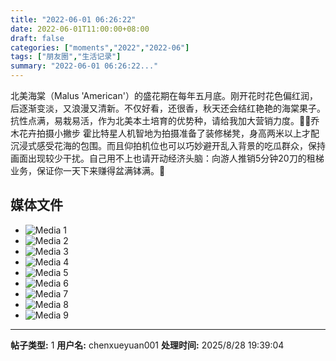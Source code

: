 ```yaml
---
title: "2022-06-01 06:26:22"
date: 2022-06-01T11:00:00+08:00
draft: false
categories: ["moments","2022","2022-06"]
tags: ["朋友圈","生活记录"]
summary: "2022-06-01 06:26:22..."
---
```


北美海棠（Malus 'American'）的盛花期在每年五月底。刚开花时花色偏红润，后逐渐变淡，又浪漫又清新。不仅好看，还很香，秋天还会结红艳艳的海棠果子。抗性点满，易栽易活，作为北美本土培育的优势种，请给我加大营销力度。🥰
​
📸乔木花卉拍摄小撇步
霍比特星人机智地为拍摄准备了装修梯凳，身高两米以上才配沉浸式感受花海的包围。而且仰拍机位也可以巧妙避开乱入背景的吃瓜群众，保持画面出现较少干扰。自己用不上也请开动经济头脑：向游人推销5分钟20刀的租梯业务，保证你一天下来赚得盆满钵满。🤣

## 媒体文件

- ![Media 1](/Moments/photos/2022-06-01/202206010626220.jpg)
- ![Media 2](/Moments/photos/2022-06-01/202206010626221.jpg)
- ![Media 3](/Moments/photos/2022-06-01/202206010626222.jpg)
- ![Media 4](/Moments/photos/2022-06-01/202206010626223.jpg)
- ![Media 5](/Moments/photos/2022-06-01/202206010626224.jpg)
- ![Media 6](/Moments/photos/2022-06-01/202206010626225.jpg)
- ![Media 7](/Moments/photos/2022-06-01/202206010626226.jpg)
- ![Media 8](/Moments/photos/2022-06-01/202206010626227.jpg)
- ![Media 9](/Moments/photos/2022-06-01/202206010626228.jpg)

---

**帖子类型:** 1
**用户名:** chenxueyuan001
**处理时间:** 2025/8/28 19:39:04